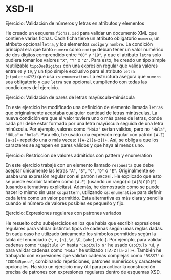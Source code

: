 # XSD-II

Ejercicio: Validación de números y letras en atributos y elementos

He creado un esquema `fichas.xsd` para validar un documento XML que contiene varias fichas. Cada ficha tiene un atributo obligatorio `numero`, un atributo opcional `letra`, y los elementos `codigo` y `nombre`. La condición principal era que tanto `numero` como `codigo` debían tener un valor numérico de dos dígitos comprendido entre `"00"` y `"19"`, y que el atributo `letra` solo pudiera tomar los valores `"X"`, `"Y"` o `"Z"`. Para esto, he creado un tipo simple reutilizable `tipoDosDigitos` con una expresión regular que valida valores entre `00` y `19`, y un tipo simple exclusivo para el atributo `letra` (`tipoLetraXYZ`) que usa `xs:enumeration`. La estructura asegura que `numero` sea obligatorio y que `letra` sea opcional, cumpliendo con todas las condiciones del ejercicio.

Ejercicio: Validación de pares de letras mayúscula-minúscula

En este ejercicio he modificado una definición de elemento llamada `letras` que originalmente aceptaba cualquier cantidad de letras minúsculas. La nueva condición era que el valor tuviera uno o más pares de letras, donde cada par debe estar formado por una letra mayúscula seguida de una letra minúscula. Por ejemplo, valores como `"HoLa"` serían válidos, pero no `"Hola"`, `"HOLa"` o `"hola"`. Para ello, he usado una expresión regular con patrón `[A-Z][a-z]+` repetido una o más veces: `([A-Z][a-z])+`. Así, se obliga a que los caracteres se agrupen en pares válidos y que haya al menos uno.

Ejercicio: Restricción de valores admitidos con pattern y enumeration

En este ejercicio trabajé con un elemento llamado `respuesta` que debe aceptar únicamente las letras `"A"`, `"B"`, `"C"`, `"D"` o `"E"`. Originalmente se usaba una expresión regular con el patrón `[ABCDE]`. He explicado que esto se puede escribir también como `[A-E]` (usando un rango) o `[A|B|C|D|E]` (usando alternativas explícitas). Además, he demostrado cómo se puede hacer lo mismo sin usar `xs:pattern`, utilizando `xs:enumeration` para definir cada letra como un valor permitido. Esta alternativa es más clara y sencilla cuando el número de valores posibles es pequeño y fijo.

Ejercicio: Expresiones regulares con patrones variados

He resuelto ocho subejercicios en los que había que escribir expresiones regulares para validar distintos tipos de cadenas según unas reglas dadas. En cada caso he utilizado únicamente los símbolos permitidos según la tabla del enunciado (`*`, `+`, `{n}`, `\d`, `\D`, `[abc]`, etc.). Por ejemplo, para validar cadenas como `"Capítulo 0"` hasta `"Capítulo 9"` he usado `Capítulo \d`, y para validar cadenas como `"HoLa"` he utilizado `([A-Z][a-z])+`. También he trabajado con expresiones que validan cadenas complejas como `"RSSS7"` o `"COD645pera"`, combinando repeticiones, patrones numéricos y caracteres opcionales. Ha sido un ejercicio muy útil para practicar la construcción precisa de patrones con expresiones regulares dentro de esquemas XSD.

